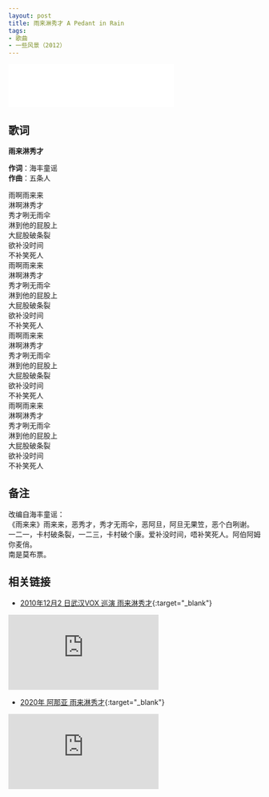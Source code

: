 ```yaml
---
layout: post
title: 雨来淋秀才 A Pedant in Rain
tags:
- 歌曲
- 一些风景（2012）
---
```


<iframe frameborder="no" border="0" marginwidth="0" marginheight="0" width=330 height=86 src="//music.163.com/outchain/player?type=2&id=28587871&auto=1&height=66"></iframe>

## 歌词

**雨来淋秀才**

**作词**：海丰童谣  
**作曲**：五条人

雨啊雨来来  
淋啊淋秀才  
秀才咧无雨伞  
淋到他的屁股上  
大屁股破条裂  
欲补没时间  
不补笑死人  
雨啊雨来来  
淋啊淋秀才  
秀才咧无雨伞  
淋到他的屁股上  
大屁股破条裂  
欲补没时间  
不补笑死人  
雨啊雨来来  
淋啊淋秀才  
秀才咧无雨伞  
淋到他的屁股上  
大屁股破条裂  
欲补没时间  
不补笑死人  
雨啊雨来来  
淋啊淋秀才  
秀才咧无雨伞  
淋到他的屁股上  
大屁股破条裂  
欲补没时间  
不补笑死人

## 备注

改编自海丰童谣：  
《雨来来》雨来来，恶秀才，秀才无雨伞，恶阿旦，阿旦无果笠，恶个白咧谢。  
一二一，卡村破条裂，一二三，卡村破个康。爱补没时间，唔补笑死人。阿伯阿姆你麦俏。  
南是莫布票。

## 相关链接

- [2010年12月2 日武汉VOX 巡演 雨来淋秀才](https://www.bilibili.com/video/BV1BK411P7KT/){:target="_blank"}

<div class="iframe-container">
<iframe class="responsive-iframe" src="http://player.bilibili.com/player.html?aid=499694412&cid=239120660&page=1&high_quality=1" frameborder="no" allowfullscreen="true"></iframe>
</div>

- [2020年 阿那亚 雨来淋秀才](https://www.bilibili.com/video/BV1BK411P7KT/){:target="_blank"}

<div class="iframe-container">
<iframe class="responsive-iframe" src="http://player.bilibili.com/player.html?aid=499641243&cid=238977535&page=1&high_quality=1" frameborder="no" allowfullscreen="true"></iframe>
</div>
